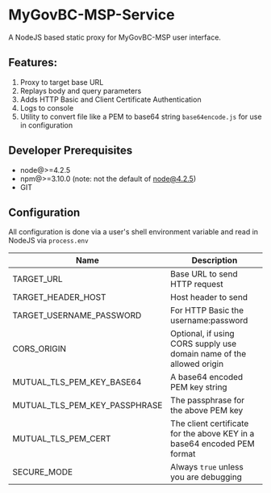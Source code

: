 # MyGovBC-MSP-Service

A NodeJS based static proxy for MyGovBC-MSP user interface.

## Features:

1. Proxy to target base URL  
2. Replays body and query parameters
3. Adds HTTP Basic and Client Certificate Authentication
4. Logs to console
5. Utility to convert file like a PEM to base64 string `base64encode.js` for use in configuration

## Developer Prerequisites
* node@>=4.2.5
* npm@>=3.10.0 (note: not the default of node@4.2.5)
* GIT

## Configuration
All configuration is done via a user's shell environment variable and read in NodeJS via `process.env`

Name | Description
--- | --- 
TARGET_URL | Base URL to send HTTP request
TARGET_HEADER_HOST | Host header to send
TARGET_USERNAME_PASSWORD | For HTTP Basic the username:password
CORS_ORIGIN | Optional, if using CORS supply use domain name of the allowed origin
MUTUAL_TLS_PEM_KEY_BASE64 | A base64 encoded PEM key string
MUTUAL_TLS_PEM_KEY_PASSPHRASE | The passphrase for the above PEM key
MUTUAL_TLS_PEM_CERT | The client certificate for the above KEY in a base64 encoded PEM format
SECURE_MODE | Always `true` unless you are debugging
